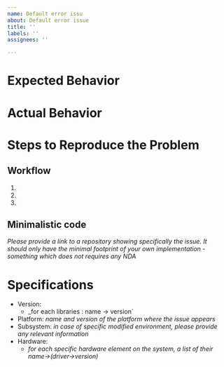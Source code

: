 ```yaml
---
name: Default error issu
about: Default error issue
title: ''
labels: ''
assignees: ''

---
```


# Expected Behavior


# Actual Behavior


# Steps to Reproduce the Problem

## Workflow

  1.
  2.
  3.

## Minimalistic code

_Please provide a link to a repository showing specifically the issue. It should only have the minimal footprint of your own implementation - something which does not requires any NDA_

# Specifications

  - Version:
    - _for each libraries : name -> version`
  - Platform: _name and version of the platform where the issue appears_
  - Subsystem: _in case of specific modified environment, please provide any relevant information_
  - Hardware:
    - _for each specific hardware element on the system, a list of their name->(driver->version)_
